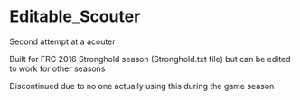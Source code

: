 # Editable_Scouter
Second attempt at a acouter
<p>
Built for FRC 2016 Stronghold season (Stronghold.txt file) but can be edited to work for other seasons
<p>
Discontinued due to no one actually using this during the game season
